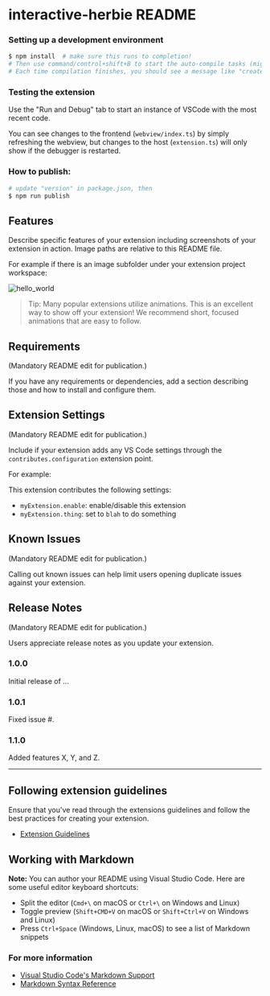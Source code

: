 # interactive-herbie README

### Setting up a development environment
```bash
$ npm install  # make sure this runs to completion!
# Then use command/control+shift+B to start the auto-compile tasks (might have to rerun the first time...)
# Each time compilation finishes, you should see a message like "created out/webview/bundle.js in 2.5s"
```

### Testing the extension
Use the "Run and Debug" tab to start an instance of VSCode with the most recent code.

You can see changes to the frontend (`webview/index.ts`) by simply refreshing the webview, but changes to the host (`extension.ts`) will only show if the debugger is restarted.

### How to publish:

```bash
# update "version" in package.json, then
$ npm run publish
```

## Features

Describe specific features of your extension including screenshots of your extension in action. Image paths are relative to this README file.

For example if there is an image subfolder under your extension project workspace:

![hello_world](images/hello_world.png)

> Tip: Many popular extensions utilize animations. This is an excellent way to show off your extension! We recommend short, focused animations that are easy to follow.

## Requirements

(Mandatory README edit for publication.)


If you have any requirements or dependencies, add a section describing those and how to install and configure them.

## Extension Settings

(Mandatory README edit for publication.)


Include if your extension adds any VS Code settings through the `contributes.configuration` extension point.

For example:

This extension contributes the following settings:

* `myExtension.enable`: enable/disable this extension
* `myExtension.thing`: set to `blah` to do something

## Known Issues

(Mandatory README edit for publication.)


Calling out known issues can help limit users opening duplicate issues against your extension.

## Release Notes

(Mandatory README edit for publication.)


Users appreciate release notes as you update your extension.

### 1.0.0

Initial release of ...

### 1.0.1

Fixed issue #.

### 1.1.0

Added features X, Y, and Z.

-----------------------------------------------------------------------------------------------------------
## Following extension guidelines

Ensure that you've read through the extensions guidelines and follow the best practices for creating your extension.

* [Extension Guidelines](https://code.visualstudio.com/api/references/extension-guidelines)

## Working with Markdown

**Note:** You can author your README using Visual Studio Code.  Here are some useful editor keyboard shortcuts:

* Split the editor (`Cmd+\` on macOS or `Ctrl+\` on Windows and Linux)
* Toggle preview (`Shift+CMD+V` on macOS or `Shift+Ctrl+V` on Windows and Linux)
* Press `Ctrl+Space` (Windows, Linux, macOS) to see a list of Markdown snippets

### For more information

* [Visual Studio Code's Markdown Support](http://code.visualstudio.com/docs/languages/markdown)
* [Markdown Syntax Reference](https://help.github.com/articles/markdown-basics/)
